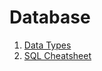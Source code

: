 # Database

1. [Data Types](https://mariadb.com/kb/en/data-types/)
2. [SQL Cheatsheet](https://cdn.sqltutorial.org/wp-content/uploads/2016/04/SQL-cheat-sheet.pdf)
